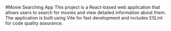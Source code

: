 #Movie Searching App
This project is a React-based web application that allows users to search for movies and view detailed information about them. The application is built using Vite for fast development and includes ESLint for code quality assurance.
